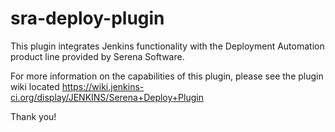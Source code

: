 sra-deploy-plugin
=================

This plugin integrates Jenkins functionality with the Deployment  Automation product line provided by Serena
Software.

For more information on the capabilities of this plugin, please see the plugin wiki located
https://wiki.jenkins-ci.org/display/JENKINS/Serena+Deploy+Plugin

Thank you!
